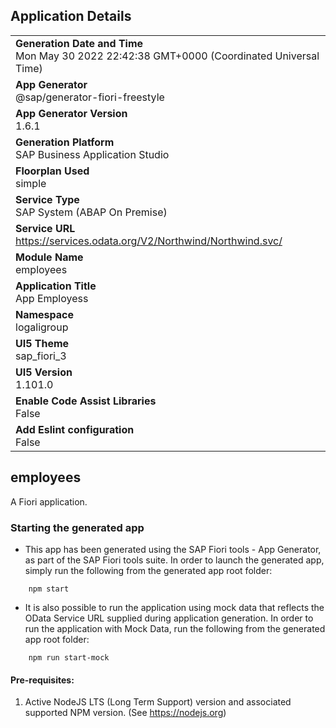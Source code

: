 ## Application Details
|               |
| ------------- |
|**Generation Date and Time**<br>Mon May 30 2022 22:42:38 GMT+0000 (Coordinated Universal Time)|
|**App Generator**<br>@sap/generator-fiori-freestyle|
|**App Generator Version**<br>1.6.1|
|**Generation Platform**<br>SAP Business Application Studio|
|**Floorplan Used**<br>simple|
|**Service Type**<br>SAP System (ABAP On Premise)|
|**Service URL**<br>https://services.odata.org/V2/Northwind/Northwind.svc/
|**Module Name**<br>employees|
|**Application Title**<br>App Employess|
|**Namespace**<br>logaligroup|
|**UI5 Theme**<br>sap_fiori_3|
|**UI5 Version**<br>1.101.0|
|**Enable Code Assist Libraries**<br>False|
|**Add Eslint configuration**<br>False|

## employees

A Fiori application.

### Starting the generated app

-   This app has been generated using the SAP Fiori tools - App Generator, as part of the SAP Fiori tools suite.  In order to launch the generated app, simply run the following from the generated app root folder:

```
    npm start
```

- It is also possible to run the application using mock data that reflects the OData Service URL supplied during application generation.  In order to run the application with Mock Data, run the following from the generated app root folder:

```
    npm run start-mock
```

#### Pre-requisites:

1. Active NodeJS LTS (Long Term Support) version and associated supported NPM version.  (See https://nodejs.org)


